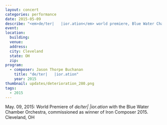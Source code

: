 ```yaml
---
layout: concert
categories: performance
date: 2015-05-09
describe: "<em>de/ter|   |ior.ation</em> world premiere, Blue Water Chamber Orchestra."
event:
location:
  building:
  venue:
  address:
  city: Cleveland
  state: OH
  zip:
program:
  - composer: Jason Thorpe Buchanan
    title: "de/ter|   |ior.ation"
    year: 2015
thumbnail: updates/deterioration_280.png
tags:
  - 2015
---
```


May. 09, 2015: World Premiere of *de/ter|   |ior.ation* with the Blue Water Chamber Orchestra, commissioned as winner of Iron Composer 2015. Cleveland, OH
